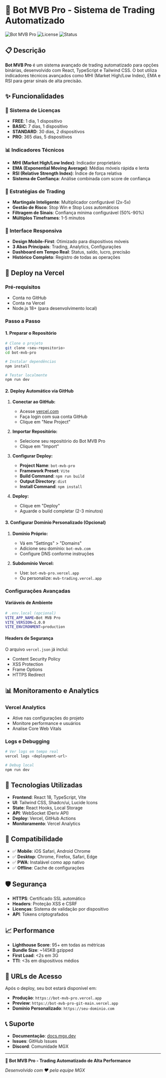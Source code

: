 # 🤖 Bot MVB Pro - Sistema de Trading Automatizado

![Bot MVB Pro](https://img.shields.io/badge/Bot-MVB%20Pro-blue?style=for-the-badge&logo=robot)
![License](https://img.shields.io/badge/License-Proprietary-red?style=for-the-badge)
![Status](https://img.shields.io/badge/Status-Production-green?style=for-the-badge)

## 📋 Descrição

**Bot MVB Pro** é um sistema avançado de trading automatizado para opções binárias, desenvolvido com React, TypeScript e Tailwind CSS. O bot utiliza indicadores técnicos avançados como MHI (Market High/Low Index), EMA e RSI para gerar sinais de alta precisão.

## ✨ Funcionalidades

### 🔐 **Sistema de Licenças**
- **FREE**: 1 dia, 1 dispositivo
- **BASIC**: 7 dias, 1 dispositivo  
- **STANDARD**: 30 dias, 2 dispositivos
- **PRO**: 365 dias, 5 dispositivos

### 📊 **Indicadores Técnicos**
- **MHI (Market High/Low Index)**: Indicador proprietário
- **EMA (Exponential Moving Average)**: Médias móveis rápida e lenta
- **RSI (Relative Strength Index)**: Índice de força relativa
- **Sistema de Confiança**: Análise combinada com score de confiança

### 🎯 **Estratégias de Trading**
- **Martingale Inteligente**: Multiplicador configurável (2x-5x)
- **Gestão de Risco**: Stop Win e Stop Loss automáticos
- **Filtragem de Sinais**: Confiança mínima configurável (50%-90%)
- **Múltiplos Timeframes**: 1-5 minutos

### 📱 **Interface Responsiva**
- **Design Mobile-First**: Otimizado para dispositivos móveis
- **3 Abas Principais**: Trading, Analytics, Configurações
- **Dashboard em Tempo Real**: Status, saldo, lucro, precisão
- **Histórico Completo**: Registro de todas as operações

## 🚀 Deploy na Vercel

### **Pré-requisitos**
- Conta no GitHub
- Conta na Vercel
- Node.js 18+ (para desenvolvimento local)

### **Passo a Passo**

#### **1. Preparar o Repositório**
```bash
# Clone o projeto
git clone <seu-repositorio>
cd bot-mvb-pro

# Instalar dependências
npm install

# Testar localmente
npm run dev
```

#### **2. Deploy Automático via GitHub**

1. **Conectar ao GitHub:**
   - Acesse [vercel.com](https://vercel.com)
   - Faça login com sua conta GitHub
   - Clique em "New Project"

2. **Importar Repositório:**
   - Selecione seu repositório do Bot MVB Pro
   - Clique em "Import"

3. **Configurar Deploy:**
   - **Project Name**: `bot-mvb-pro`
   - **Framework Preset**: `Vite`
   - **Build Command**: `npm run build`
   - **Output Directory**: `dist`
   - **Install Command**: `npm install`

4. **Deploy:**
   - Clique em "Deploy"
   - Aguarde o build completar (2-3 minutos)

#### **3. Configurar Domínio Personalizado (Opcional)**

1. **Domínio Próprio:**
   - Vá em "Settings" > "Domains"
   - Adicione seu domínio: `bot-mvb.com`
   - Configure DNS conforme instruções

2. **Subdomínio Vercel:**
   - Use: `bot-mvb-pro.vercel.app`
   - Ou personalize: `mvb-trading.vercel.app`

### **Configurações Avançadas**

#### **Variáveis de Ambiente**
```bash
# .env.local (opcional)
VITE_APP_NAME=Bot MVB Pro
VITE_VERSION=1.0.0
VITE_ENVIRONMENT=production
```

#### **Headers de Segurança**
O arquivo `vercel.json` já inclui:
- Content Security Policy
- XSS Protection
- Frame Options
- HTTPS Redirect

## 📊 Monitoramento e Analytics

### **Vercel Analytics**
- Ative nas configurações do projeto
- Monitore performance e usuários
- Analise Core Web Vitals

### **Logs e Debugging**
```bash
# Ver logs em tempo real
vercel logs <deployment-url>

# Debug local
npm run dev
```

## 🔧 Tecnologias Utilizadas

- **Frontend**: React 18, TypeScript, Vite
- **UI**: Tailwind CSS, Shadcn/ui, Lucide Icons
- **State**: React Hooks, Local Storage
- **API**: WebSocket (Deriv API)
- **Deploy**: Vercel, GitHub Actions
- **Monitoramento**: Vercel Analytics

## 📱 Compatibilidade

- ✅ **Mobile**: iOS Safari, Android Chrome
- ✅ **Desktop**: Chrome, Firefox, Safari, Edge
- ✅ **PWA**: Instalável como app nativo
- ✅ **Offline**: Cache de configurações

## 🛡️ Segurança

- **HTTPS**: Certificado SSL automático
- **Headers**: Proteção XSS e CSRF
- **Licenças**: Sistema de validação por dispositivo
- **API**: Tokens criptografados

## 📈 Performance

- **Lighthouse Score**: 95+ em todas as métricas
- **Bundle Size**: ~145KB gzipped
- **First Load**: <2s em 3G
- **TTI**: <3s em dispositivos médios

## 🚀 URLs de Acesso

Após o deploy, seu bot estará disponível em:

- **Produção**: `https://bot-mvb-pro.vercel.app`
- **Preview**: `https://bot-mvb-pro-git-main.vercel.app`
- **Domínio Personalizado**: `https://seu-dominio.com`

## 📞 Suporte

- **Documentação**: [docs.mgx.dev](https://docs.mgx.dev)
- **Issues**: GitHub Issues
- **Discord**: Comunidade MGX

---

**🤖 Bot MVB Pro - Trading Automatizado de Alta Performance**

*Desenvolvido com ❤️ pela equipe MGX*